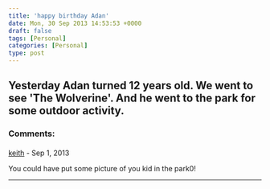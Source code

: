 ```yaml
---
title: 'happy birthday Adan'
date: Mon, 30 Sep 2013 14:53:53 +0000
draft: false
tags: [Personal]
categories: [Personal]
type: post
---
```


Yesterday Adan turned 12 years old. We went to see 'The Wolverine'. And he went to the park for some outdoor activity.
---
### Comments:
#### 
[keith](http://www.keithjordan.sharesolavei.com "kj14@hotmail.com") - <time datetime="2013-09-30 21:21:00">Sep 1, 2013</time>

You could have put some picture of you kid in the park0!
<hr />
